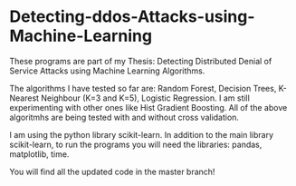 # Detecting-ddos-Attacks-using-Machine-Learning

These programs are part of my Thesis: Detecting Distributed Denial of Service Attacks using Machine Learning Algorithms.

The algorithms I have tested so far are: Random Forest, Decision Trees, K-Nearest Neighbour (K=3 and K=5), Logistic Regression.
I am still experimenting with other ones like Hist Gradient Boosting.
All of the above algoritmhs are being tested with and without cross validation.

I am using the python library scikit-learn.
In addition to the main library scikit-learn, to run the programs you will need the libraries: pandas, matplotlib, time.

You will find all the updated code in the master branch!
